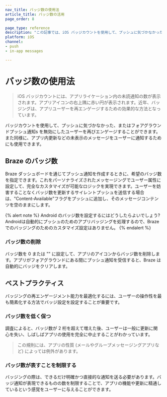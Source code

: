 ```yaml
---
nav_title: バッジ数の使用法
article_title: バッジ数の活用
page_order: 8

page_type: reference
description: "この記事では、iOS バッジカウントを使用して、プッシュに気づかなかったユーザー、またはフォアグラウンドプッシュ通知s を無効にしたユーザーを再びエンゲージする方法について説明します。"
platform: iOS
channel: 
- push
- in-app messages

---
```


# バッジ数の使用法

> iOS バッジカウントには、アプリライケーション内の未読通知の数が表示されます。アプリアイコンの右上隅に赤い円が表示されます。近年、バッジングは、アプリユーザーを再エンゲージするための効果的な方法となっています。

バッジカウントを使用して、プッシュに気づかなかった、またはフォアグラウンドプッシュ通知s を無効にしたユーザーを再びエンゲージすることができます。また同様に、アプリ内更新などの未表示のメッセージをユーザーに通知するためにも使用できます。

## Braze のバッジ数

Braze ダッシュボードを通じてプッシュ通知を作成するときに、希望のバッジ数を指定できます。これをパーソナライズされたメッセージングでユーザー属性に設定して、完全なカスタマイズが可能なロジックを実現できます。ユーザーを妨害することなくバッジ数を更新するサイレントプッシュを送信する場合は、"Content-Available"フラグをプッシュに追加し、そのメッセージコンテンツを空のままにします。

{% alert note %}
Android のバッジ数を設定するにはどうしたらよいでしょう? Androidは自動的にプッシュのためのアプリバッジングを処理するので、Brazeでのバッジングのためのカスタマイズ設定はありません。
{% endalert %}

### バッジ数の削除

バッジ数を 0 または "" に設定して、アプリのアイコンからバッジ数を削除します。アプリがフォアグラウンドにある間にプッシュ通知を受信すると、Braze は自動的にバッジをクリアします。

## ベストプラクティス

バッジングの再エンゲージメント能力を最適化するには、ユーザーの操作性を最も簡素化する方法でバッジ設定を設定することが重要です。

### バッジ数を低く保つ
調査によると、バッジ数が 2 桁を超えて増えた後、ユーザーは一般に更新に関心を失い、しばしばアプリの使用を完全に中止することがわかっています。

> この規則には、アプリの性質 (メールやグループメッセージングアプリなど) によっては例外があります。

### バッジ数が表すことを制限する
バッジングの際は、できるだけ明確かつ直接的な通知を送る必要があります。バッジ通知が表現できるものの数を制限することで、アプリの機能や更新に精通しているという感覚をユーザーに与えることができます。

